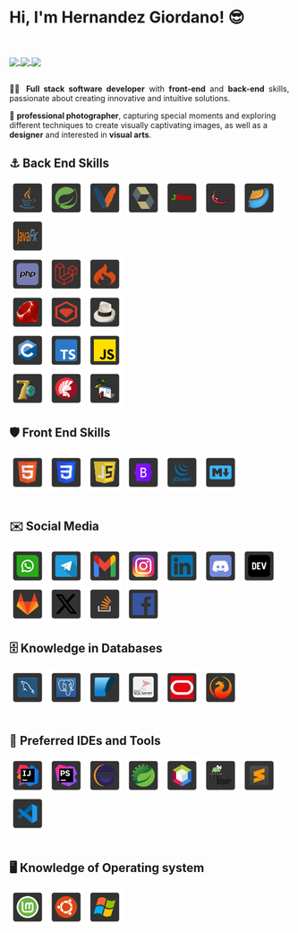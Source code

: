 # Hi, I'm Hernandez Giordano! 😎

<br>
<br>

<a href="https://github.com/anuraghazra/convoychat">
  <img height=200 align="center" src="https://github-readme-stats.vercel.app/api/top-langs/?username=anuraghazra&layout=donut&theme=highcontrast" />
</a>
<a href="https://github.com/anuraghazra/github-readme-stats">
  <img height=200 align="center" src="https://github-readme-stats.vercel.app/api?username=hernangior&show_icons=true&theme=highcontrast" />
</a>

<a href="https://github.com/anuraghazra/github-readme-stats">
  <img height=200 align="center" src="https://github-readme-stats.vercel.app/api?username=hernangior&show_icons=true&theme=highcontrast" />
</a>


<br>
<br>

<p align="justify">
👨‍💻 <b>Full stack software developer</b> with <b>front-end</b> and <b>back-end</b> skills, passionate about creating innovative and intuitive solutions.

📸 <b>professional photographer</b>, capturing special moments and exploring different techniques to create visually captivating images, as well as a <b>designer</b> and interested in <b>visual arts</b>.


## ⚓ Back End Skills

<div style="width: 100%; overflow: hidden;">
  <a>
    <!-- Java -->
    <img src="https://raw.githubusercontent.com/hernangior/hernangior/master/images/back/java.png" 
      width="65" height="65">
  </a>
  <a>
    <!-- Spring -->
    <img src="https://raw.githubusercontent.com/hernangior/hernangior/master/images/back/spring.png" 
      width="65" height="65">
  </a>
  <a>
    <!-- Maven -->
    <img src="https://raw.githubusercontent.com/hernangior/hernangior/master/images/back/maven.png" 
      width="65" height="65">
  </a>
  <a>
    <!-- Hibernate -->
    <img src="https://raw.githubusercontent.com/hernangior/hernangior/master/images/back/hibernate.png" 
      width="65" height="65">
  </a>
  <a>
    <!-- JUnit -->
    <img src="https://raw.githubusercontent.com/hernangior/hernangior/master/images/back/junit.png" 
      width="65" height="65">
  </a>
  <a>
    <!-- Lombok -->
    <img src="https://raw.githubusercontent.com/hernangior/hernangior/master/images/back/lombok.png" 
      width="65" height="65">
  </a>
    <a>
    <!-- JSF -->
    <img src="https://raw.githubusercontent.com/hernangior/hernangior/master/images/back/jsf.png" 
      width="65" height="65">
  </a>
  <a>
    <!-- Java FX -->
    <img src="https://raw.githubusercontent.com/hernangior/hernangior/master/images/back/javafx.png" 
      width="65" height="65">
  </a>
</div>

<div style="width: 100%; overflow: hidden;">
  <a>
    <!-- Php -->
    <img src="https://raw.githubusercontent.com/hernangior/hernangior/master/images/back/php.png" 
      width="65" height="65">
  </a>
  <a>
    <!-- Laravel -->
    <img src="https://raw.githubusercontent.com/hernangior/hernangior/master/images/back/laravel.png" 
      width="65" height="65">
  </a>
  <a>
    <!-- C.I -->
    <img src="https://raw.githubusercontent.com/hernangior/hernangior/master/images/back/code_ig.png" 
      width="65" height="65">
  </a>
</div>

<div style="width: 100%; overflow: hidden;">
  <a>
    <!-- Ruby -->
    <img src="https://raw.githubusercontent.com/hernangior/hernangior/master/images/back/ruby.png" 
      width="65" height="65">
  </a>
  <a>
    <!-- Ruby Gems -->
    <img src="https://raw.githubusercontent.com/hernangior/hernangior/master/images/back/rubgems.png" 
      width="65" height="65">
  </a>
  <a>
    <!-- Sinatra -->
    <img src="https://raw.githubusercontent.com/hernangior/hernangior/master/images/back/sinatra.png" 
      width="65" height="65">
  </a>
</div>

<div style="width: 100%; overflow: hidden;">
  <a>
    <!-- C -->
    <img src="https://raw.githubusercontent.com/hernangior/hernangior/master/images/back/c.png" 
      width="65" height="65">
  </a>
  <a>
    <!-- TS -->
    <img src="https://raw.githubusercontent.com/hernangior/hernangior/master/images/back/ts.png" 
      width="65" height="65">
  </a>
  <a>
    <!-- JS -->
    <img src="https://raw.githubusercontent.com/hernangior/hernangior/master/images/back/js.png" 
      width="65" height="65">
  </a>
</div>

<div style="width: 100%; overflow: hidden;">
  <a>
    <!-- Delphi 7 -->
    <img src="https://raw.githubusercontent.com/hernangior/hernangior/master/images/back/delphi7.png" 
      width="65" height="65">
  </a>
  <a>
    <!-- Delphi XE -->
    <img src="https://raw.githubusercontent.com/hernangior/hernangior/master/images/back/delphixe.png" 
      width="65" height="65">
  </a>
  <a>
    <!-- Visual Basic -->
    <img src="https://raw.githubusercontent.com/hernangior/hernangior/master/images/back/visualbasic.png" 
      width="65" height="65">
  </a>
</div>


## 🛡 Front End Skills
<div style="width: 100%; overflow: hidden;">
    <a>
    <!-- HTML5 -->
    <img src="https://raw.githubusercontent.com/hernangior/hernangior/master/images/front/html5.png" 
      width="65" height="65">
  </a>
    <a>
    <!-- CSS3 -->
    <img src="https://raw.githubusercontent.com/hernangior/hernangior/master/images/front/css3.png" 
      width="65" height="65">
  </a>
    <a>
    <!-- JS5 -->
    <img src="https://raw.githubusercontent.com/hernangior/hernangior/master/images/front/js.png" 
      width="65" height="65">
  </a>
    <a>
    <!-- Bootstrap -->
    <img src="https://raw.githubusercontent.com/hernangior/hernangior/master/images/front/bootstrap.png" 
      width="65" height="65">
  </a>
    <a>
    <!-- JQuery -->
    <img src="https://raw.githubusercontent.com/hernangior/hernangior/master/images/front/jquery.png" 
      width="65" height="65">
  </a>
    <a>
    <!-- Markdown -->
    <img src="https://raw.githubusercontent.com/hernangior/hernangior/master/images/front/makdown.png" 
      width="65" height="65">
  </a>
</div>
<br>

## ✉️ Social Media
<div style="width: 100%; overflow: hidden;">
    <a>
    <!-- Whatsapp -->
    <img src="https://raw.githubusercontent.com/hernangior/hernangior/master/images/social/whatsapp.png" 
      width="65" height="65">
  </a>
      <a>
    <!-- Telegram -->
    <img src="https://raw.githubusercontent.com/hernangior/hernangior/master/images/social/telegram.png" 
      width="65" height="65">
  </a>
  <a>
    <!-- Gmail -->
    <img src="https://raw.githubusercontent.com/hernangior/hernangior/master/images/social/gmail.png" 
      width="65" height="65">
  </a>
    <a>
    <!-- Instagram -->
    <img src="https://raw.githubusercontent.com/hernangior/hernangior/master/images/social/instagram.png" 
      width="65" height="65">
  </a>
    <a>
    <!-- Linkedln -->
    <img src="https://raw.githubusercontent.com/hernangior/hernangior/master/images/social/linkedin.png" 
      width="65" height="65">
  </a>
    <a>
    <!-- Discord -->
    <img src="https://raw.githubusercontent.com/hernangior/hernangior/master/images/social/discord.png" 
      width="65" height="65">
  </a>
    <a>
    <!-- Dev.to -->
    <img src="https://raw.githubusercontent.com/hernangior/hernangior/master/images/social/devto.png" 
      width="65" height="65">
  </a>
    <a>
    <!-- GitLab -->
    <img src="https://raw.githubusercontent.com/hernangior/hernangior/master/images/social/gitlab.png" 
      width="65" height="65">
  </a>
    <a>
    <!-- X -->
    <img src="https://raw.githubusercontent.com/hernangior/hernangior/master/images/social/x.png" 
      width="65" height="65">
  </a>
    <a>
    <!-- StackOverflow -->
    <img src="https://raw.githubusercontent.com/hernangior/hernangior/master/images/social/stack.png" 
      width="65" height="65">
  </a>
      <a>
    <!-- Facebook -->
    <img src="https://raw.githubusercontent.com/hernangior/hernangior/master/images/social/facebook.png" 
      width="65" height="65">
  </a>
<br>

## 🗄️ Knowledge in Databases
<div style="width: 100%; overflow: hidden;">
  <a>
    <!-- MySql -->
    <img src="https://raw.githubusercontent.com/hernangior/hernangior/master/images/database/mysql.png" 
      width="65" height="65">
  </a>
  <a>
    <!-- Postgres -->
    <img src="https://raw.githubusercontent.com/hernangior/hernangior/master/images/database/postgres.png" 
      width="65" height="65">
  </a>
  <a>
    <!-- Sqlite -->
    <img src="https://raw.githubusercontent.com/hernangior/hernangior/master/images/database/sqlite.png" 
      width="65" height="65">
  </a>
  <a>
    <!-- SqlServer -->
    <img src="https://raw.githubusercontent.com/hernangior/hernangior/master/images/database/sql_server.png" 
      width="65" height="65">
  </a>
  <a>
    <!-- Oracle -->
    <img src="https://raw.githubusercontent.com/hernangior/hernangior/master/images/database/oracle.png" 
      width="65" height="65">
  </a>
  <a>
    <!-- Firebird -->
    <img src="https://raw.githubusercontent.com/hernangior/hernangior/master/images/database/firebird.png" 
      width="65" height="65">
  </a>
</div>
<br>



## 📝 Preferred IDEs and Tools
 <div style="width: 100%; overflow: hidden;">
  <a>
    <!-- InteliJava -->
    <img src="https://raw.githubusercontent.com/hernangior/hernangior/master/images/ide/java.png" 
      width="65" height="65">
  </a>
  <a>
    <!-- InteliStormn -->
    <img src="https://raw.githubusercontent.com/hernangior/hernangior/master/images/ide/storm.png" 
      width="65" height="65">
  </a> 
  <a>
    <!-- Eclipse -->
    <img src="https://raw.githubusercontent.com/hernangior/hernangior/master/images/ide/eclipse.png" 
      width="65" height="65">
  </a> 
  <a>
    <!-- STS -->
    <img src="https://raw.githubusercontent.com/hernangior/hernangior/master/images/ide/spring_tools.png" 
      width="65" height="65">
  </a> 
  <a>
    <!-- NetBeans -->
    <img src="https://raw.githubusercontent.com/hernangior/hernangior/master/images/ide/netbeans.png" 
      width="65" height="65">
  </a>  
     <a>
    <!-- Notepad++ -->
    <img src="https://raw.githubusercontent.com/hernangior/hernangior/master/images/ide/notepad%2B%2B.png" 
      width="65" height="65">
  </a> 
     <a>
    <!-- Sublime -->
    <img src="https://raw.githubusercontent.com/hernangior/hernangior/master/images/ide/sublime.png" 
      width="65" height="65">
  </a> 
     <a>
    <!-- VSCode -->
    <img src="https://raw.githubusercontent.com/hernangior/hernangior/master/images/ide/vscode.png" 
      width="65" height="65">
  </a> 
 </div>
 <br>
 
## 🖥️ Knowledge of Operating system
 <div style="width: 100%; overflow: hidden;">
  <a>
    <!-- Linux Mint icon -->
    <img src="https://raw.githubusercontent.com/hernangior/hernangior/master/images/system/mint.png" 
      width="65" height="65">
  </a>
  <a>
    <!-- Linux Ubuntu Icon -->
    <img src="https://raw.githubusercontent.com/hernangior/hernangior/master/images/system/ubuntu.png" 
      width="65" height="65">
  </a>
  <a>
    <!-- Windows Icon -->
    <img src="https://raw.githubusercontent.com/hernangior/hernangior/master/images/system/windows.png" 
      width="65" height="65">
  </a>
 </div>




